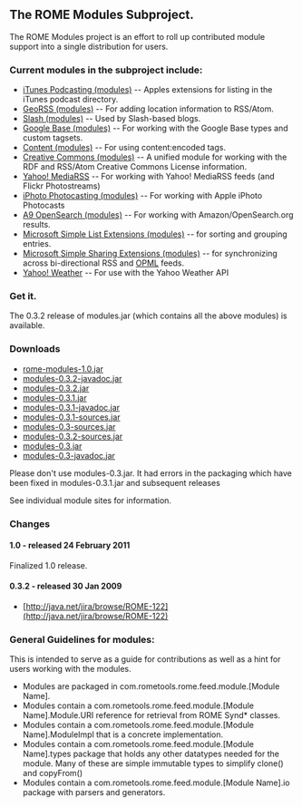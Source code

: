 ## The ROME Modules Subproject.

The ROME Modules project is an effort to roll up contributed module
support into a single distribution for users.

### Current modules in the subproject include:

-   [iTunes Podcasting (modules)](./ITunesPodcasting.html) -- Apples
    extensions for listing in the iTunes podcast directory.
-   [GeoRSS (modules)](./GeoRSS.html) -- For adding location information
    to RSS/Atom.
-   [Slash (modules)](./Slash.html) -- Used by Slash-based blogs.
-   [Google Base (modules)](./GoogleBase.html) -- For working with the
    Google Base types and custom tagsets.
-   [Content (modules)](./Content.html) -- For using content:encoded
    tags.
-   [Creative Commons (modules)](./CreativeCommons.html) -- A unified
    module for working with the RDF and RSS/Atom Creative Commons
    License information.
-   [Yahoo! MediaRSS](./MediaRSS.html) -- For working with Yahoo!
    MediaRSS feeds (and Flickr Photostreams)
-   [iPhoto Photocasting (modules)](./IPhotoPhotocasting.html) -- For
    working with Apple iPhoto Photocasts
-   [A9 OpenSearch (modules)](./A9OpenSearch.html) -- For working with
    Amazon/OpenSearch.org results.
-   [Microsoft Simple List Extensions
    (modules)](./MicrosoftSimpleListExtensions.html) -- for sorting and
    grouping entries.
-   [Microsoft Simple Sharing Extensions
    (modules)](./MicrosoftSimpleSharingExtensions.html) -- for
    synchronizing across bi-directional RSS and [OPML](./index.html)
    feeds.
-   [Yahoo! Weather](./Weather.html) -- For use with the Yahoo Weather
    API

### Get it.

The 0.3.2 release of modules.jar (which contains all the above modules)
is available.

### Downloads

-   [rome-modules-1.0.jar](./rome-modules-1.0.jar)
-   [modules-0.3.2-javadoc.jar](./modules-0.3.2-javadoc.jar)
-   [modules-0.3.2.jar](./modules-0.3.2.jar)
-   [modules-0.3.1.jar](./modules-0.3.1.jar)
-   [modules-0.3.1-javadoc.jar](./modules-0.3.1-javadoc.jar)
-   [modules-0.3.1-sources.jar](./modules-0.3.1-sources.jar)
-   [modules-0.3-sources.jar](./modules-0.3-sources.jar)
-   [modules-0.3.2-sources.jar](./modules-0.3.2-sources.jar)
-   [modules-0.3.jar](./modules-0.3.jar)
-   [modules-0.3-javadoc.jar](./modules-0.3-javadoc.jar)

Please don\'t use modules-0.3.jar. It had errors in the packaging which
have been fixed in modules-0.3.1.jar and subsequent releases

See individual module sites for information.

### Changes

#### 1.0 - released 24 February 2011

Finalized 1.0 release.

#### 0.3.2 - released 30 Jan 2009

-   [http://java.net/jira/browse/ROME-122](http://java.net/jira/browse/ROME-122)

### General Guidelines for modules:

This is intended to serve as a guide for contributions as well as a hint
for users working with the modules.

-   Modules are packaged in com.rometools.rome.feed.module.\[Module
    Name\].
-   Modules contain a com.rometools.rome.feed.module.\[Module
    Name\].Module.URI reference for retrieval from ROME Synd\* classes.
-   Modules contain a com.rometools.rome.feed.module.\[Module
    Name\].ModuleImpl that is a concrete implementation.
-   Modules contain a com.rometools.rome.feed.module.\[Module
    Name\].types package that holds any other datatypes needed for the
    module. Many of these are simple immutable types to simplify clone()
    and copyFrom()
-   Modules contain a com.rometools.rome.feed.module.\[Module Name\].io
    package with parsers and generators.
